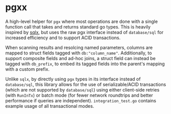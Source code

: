 # pgxx

A high-level helper for `pgx` where most operations are done with a single function call that takes and returns standard go types. This is heavily inspired by [sqlx](https://pkg.go.dev/github.com/jmoiron/sqlx), but uses the raw pgx interface instead of `database/sql` for increased efficiency and to support ACID transactions.

When scanning results and resolcing named parameters, columns are mapped to struct fields tagged with `db:"column_name"`.
Additionally, to support composite fields and ad-hoc joins, a struct field can instead be tagged with `db_prefix`, to embed its tagged fields into the parent's mapping with a custom prefix.

Unlike `sqlx`, by directly using `pgx` types in its interface instead of `database/sql`, this library allows for the use of serializable/ACID transactions (which are not supported by `database/sql`)
using either client-side retries (with `RunInTx`) or batch mode (for fewer network roundtrips and better performance if queries are independent). `integration_test.go` contains example usage of all transactional modes.

